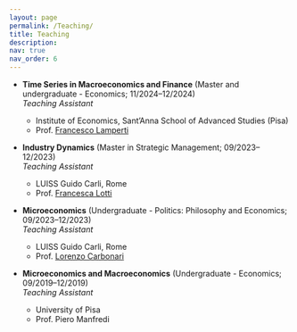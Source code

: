 ```yaml
---
layout: page
permalink: /Teaching/
title: Teaching
description:
nav: true
nav_order: 6
---
```


- **Time Series in Macroeconomics and Finance** (Master and undergraduate - Economics; 11/2024–12/2024)  
  *Teaching Assistant*
   - Institute of Economics, Sant’Anna School of Advanced Studies (Pisa) 
   - Prof. <a href="https://www.santannapisa.it/en/francesco-lamperti" target="_blank">Francesco Lamperti</a>  


- **Industry Dynamics** (Master in Strategic Management; 09/2023–12/2023)  
  *Teaching Assistant* 
   - LUISS Guido Carli, Rome
   - Prof. <a href="https://sites.google.com/site/francescalotti/" target="_blank">Francesca Lotti</a>
   

- **Microeconomics** (Undergraduate - Politics: Philosophy and Economics; 09/2023–12/2023)    
  *Teaching Assistant* 
   - LUISS Guido Carli, Rome
   - Prof. <a href="https://economia.uniroma2.it/faculty/129/carbonari-lorenzo" target="_blank">Lorenzo Carbonari</a>  


- **Microeconomics and Macroeconomics** (Undergraduate - Economics; 09/2019–12/2019)  
  *Teaching Assistant*
   - University of Pisa
   - Prof. Piero Manfredi
